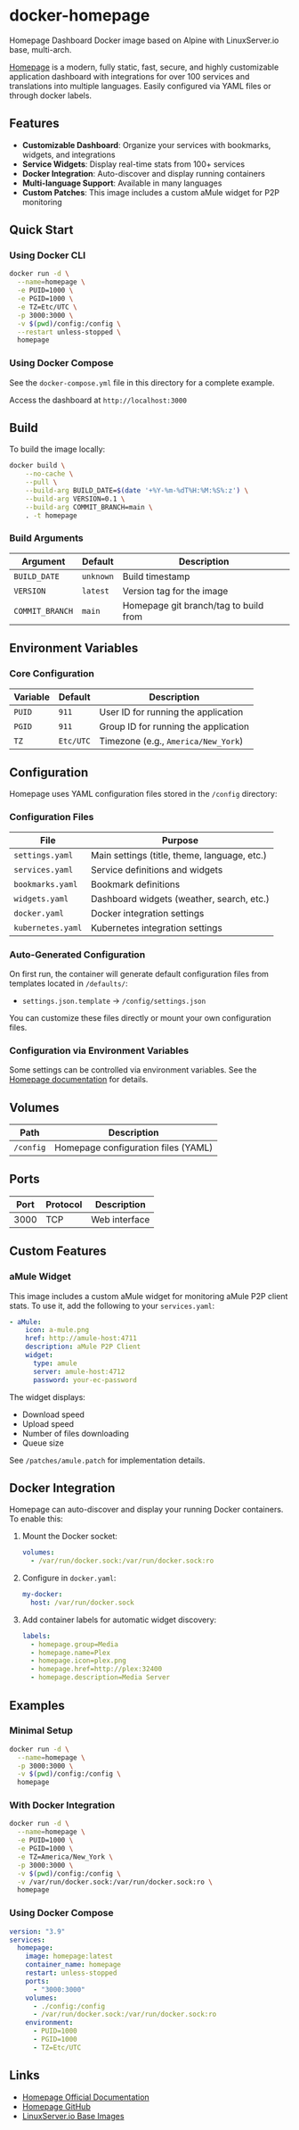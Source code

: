 # docker-homepage

Homepage Dashboard Docker image based on Alpine with LinuxServer.io base, multi-arch.

[Homepage](https://gethomepage.dev/) is a modern, fully static, fast, secure, and highly customizable application dashboard with integrations for over 100 services and translations into multiple languages. Easily configured via YAML files or through docker labels.

## Features

- **Customizable Dashboard**: Organize your services with bookmarks, widgets, and integrations
- **Service Widgets**: Display real-time stats from 100+ services
- **Docker Integration**: Auto-discover and display running containers
- **Multi-language Support**: Available in many languages
- **Custom Patches**: This image includes a custom aMule widget for P2P monitoring

## Quick Start

### Using Docker CLI

```bash
docker run -d \
  --name=homepage \
  -e PUID=1000 \
  -e PGID=1000 \
  -e TZ=Etc/UTC \
  -p 3000:3000 \
  -v $(pwd)/config:/config \
  --restart unless-stopped \
  homepage
```

### Using Docker Compose

See the `docker-compose.yml` file in this directory for a complete example.

Access the dashboard at `http://localhost:3000`

## Build

To build the image locally:

```bash
docker build \
    --no-cache \
    --pull \
    --build-arg BUILD_DATE=$(date '+%Y-%m-%dT%H:%M:%S%:z') \
    --build-arg VERSION=0.1 \
    --build-arg COMMIT_BRANCH=main \
    . -t homepage
```

### Build Arguments

| Argument | Default | Description |
|----------|---------|-------------|
| `BUILD_DATE` | `unknown` | Build timestamp |
| `VERSION` | `latest` | Version tag for the image |
| `COMMIT_BRANCH` | `main` | Homepage git branch/tag to build from |

## Environment Variables

### Core Configuration

| Variable | Default | Description |
|----------|---------|-------------|
| `PUID` | `911` | User ID for running the application |
| `PGID` | `911` | Group ID for running the application |
| `TZ` | `Etc/UTC` | Timezone (e.g., `America/New_York`) |

## Configuration

Homepage uses YAML configuration files stored in the `/config` directory:

### Configuration Files

| File | Purpose |
|------|---------|
| `settings.yaml` | Main settings (title, theme, language, etc.) |
| `services.yaml` | Service definitions and widgets |
| `bookmarks.yaml` | Bookmark definitions |
| `widgets.yaml` | Dashboard widgets (weather, search, etc.) |
| `docker.yaml` | Docker integration settings |
| `kubernetes.yaml` | Kubernetes integration settings |

### Auto-Generated Configuration

On first run, the container will generate default configuration files from templates located in `/defaults/`:
- `settings.json.template` → `/config/settings.json`

You can customize these files directly or mount your own configuration files.

### Configuration via Environment Variables

Some settings can be controlled via environment variables. See the [Homepage documentation](https://gethomepage.dev/configs/) for details.

## Volumes

| Path | Description |
|------|-------------|
| `/config` | Homepage configuration files (YAML) |

## Ports

| Port | Protocol | Description |
|------|----------|-------------|
| 3000 | TCP | Web interface |

## Custom Features

### aMule Widget

This image includes a custom aMule widget for monitoring aMule P2P client stats. To use it, add the following to your `services.yaml`:

```yaml
- aMule:
    icon: a-mule.png
    href: http://amule-host:4711
    description: aMule P2P Client
    widget:
      type: amule
      server: amule-host:4712
      password: your-ec-password
```

The widget displays:
- Download speed
- Upload speed
- Number of files downloading
- Queue size

See `/patches/amule.patch` for implementation details.

## Docker Integration

Homepage can auto-discover and display your running Docker containers. To enable this:

1. Mount the Docker socket:
   ```yaml
   volumes:
     - /var/run/docker.sock:/var/run/docker.sock:ro
   ```

2. Configure in `docker.yaml`:
   ```yaml
   my-docker:
     host: /var/run/docker.sock
   ```

3. Add container labels for automatic widget discovery:
   ```yaml
   labels:
     - homepage.group=Media
     - homepage.name=Plex
     - homepage.icon=plex.png
     - homepage.href=http://plex:32400
     - homepage.description=Media Server
   ```

## Examples

### Minimal Setup

```bash
docker run -d \
  --name=homepage \
  -p 3000:3000 \
  -v $(pwd)/config:/config \
  homepage
```

### With Docker Integration

```bash
docker run -d \
  --name=homepage \
  -e PUID=1000 \
  -e PGID=1000 \
  -e TZ=America/New_York \
  -p 3000:3000 \
  -v $(pwd)/config:/config \
  -v /var/run/docker.sock:/var/run/docker.sock:ro \
  homepage
```

### Using Docker Compose

```yaml
version: "3.9"
services:
  homepage:
    image: homepage:latest
    container_name: homepage
    restart: unless-stopped
    ports:
      - "3000:3000"
    volumes:
      - ./config:/config
      - /var/run/docker.sock:/var/run/docker.sock:ro
    environment:
      - PUID=1000
      - PGID=1000
      - TZ=Etc/UTC
```

## Links

- [Homepage Official Documentation](https://gethomepage.dev/)
- [Homepage GitHub](https://github.com/gethomepage/homepage)
- [LinuxServer.io Base Images](https://github.com/linuxserver/docker-baseimage-alpine)
